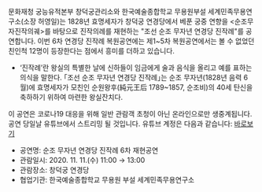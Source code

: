 문화재청 궁능유적본부 창덕궁관리소와 한국예술종합학교 무용원부설 세계민족무용연구소(소장 허영일)는 1828년 효명세자가 창덕궁 연경당에서 베푼 궁중 연향을 <순조무자진작의궤>를 바탕으로 진작의례를 재현하는 "조선 순조 무자년 연경당 진작례"를 공연합니다. 이번 6차 연경당 진작례 복원공연에는 제1~5차 복원공연에서는 볼 수 없었던 친인척 12명이 등장한다는 점에서 흥미를 더하고 있습니다.

- ‘진작례’란 왕실의 특별한 날에 신하들이 임금에게 술과 음식을 올리고 예를 표하는 의식을 말한다. ｢조선 순조 무자년 연경당 진작례｣는 순조 무자년(1828년 음력 6월)에 효명세자가 모친인 순원왕후(純元王后 1789~1857, 순조비)의 40세 탄신을 축하하기 위하여 마련한 왕실잔치다.

이 공연은 코로나19 대응을 위해 일반 관람객 초청이 아닌 온라인으로만 생중계됩니다. 공연 당일날 유튜브에서 스트리밍 될 것입니다. 유튜브 계정은 다음과 같습니다: [바로보기](https://www.youtube.com/channel/UCQWeOnBtsoNoxz9UujXy0QA/videos)

- 공연명: 순조 무자년 연경당 진작례 6차 재현공연
- 관람일시: 2020. 11. 11.(수) 11:00 → 13:00
- 관람장소: 창덕궁 연경당
- 협업기관: 한국예술종합학교 무용원 부설 세계민족무용연구소
